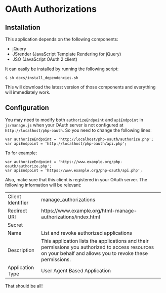 # OAuth Authorizations

## Installation

This application depends on the following components:

* jQuery
* JSrender (JavaScript Template Rendering for jQuery)
* JSO (JavaScript OAuth 2 client)

It can easily be installed by running the following script:

    $ sh docs/install_dependencies.sh

This will download the latest version of those components and everything will
immediately work.

## Configuration

You may need to modify both `authorizeEndpoint` and `apiEndpoint` in 
`js/manage.js` when your OAuth server is not configured at 
`http://localhost/php-oauth`. So you need to change the following lines:

    var authorizeEndpoint = 'http://localhost/php-oauth/authorize.php';
    var apiEndpoint = 'http://localhost/php-oauth/api.php';

To for example:

    var authorizeEndpoint = 'https://www.example.org/php-oauth/authorize.php';
    var apiEndpoint = 'https://www.example.org/php-oauth/api.php';

Also, make sure that this client is registered in your OAuth server. The following
information will be relevant:

<table>
  <tr>
    <td>Client Identifier</td><td>manage_authorizations</td>
  </tr>
  <tr>
    <td>Redirect URI</td><td>https://www.example.org/html-manage-authorizations/index.html</td>
  </tr>
  <tr>
    <td>Secret</td><td></td>
  </tr>
  <tr>
    <td>Name</td><td>List and revoke authorized applications</td>
  </tr>
  <tr>
    <td>Description</td><td>This application lists the applications and their permissions you authorized to access resources on your behalf and allows you to revoke these permissions.</td>
  </tr>
  <tr>
    <td>Application Type</td><td>User Agent Based Application</td>
  </tr>
</table>

That should be all!
